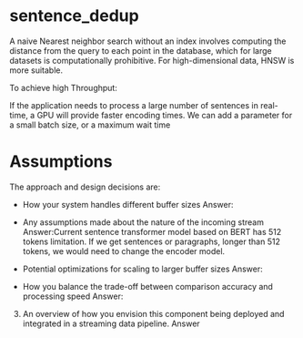 # sentence_dedup


A naive Nearest neighbor search without an index involves computing the  distance from the query to each point in the database, which for large datasets is 
computationally prohibitive. For high-dimensional data, HNSW is more suitable.



To achieve high Throughput:

If the application needs to process a large number of sentences in real-time, 
a GPU will provide faster encoding times. We can add a parameter for a small batch size, or a maximum wait time
 
# Assumptions

The approach and design decisions are: 

- How your system handles different buffer sizes
Answer:

- Any assumptions made about the nature of the incoming stream
Answer:Current sentence transformer model based on BERT has 512 tokens limitation. If we get sentences or paragraphs, longer than 512 tokens, we would need to change the encoder model.

- Potential optimizations for scaling to larger buffer sizes
Answer:

- How you balance the trade-off between comparison accuracy and processing speed
Answer:

3. An overview of how you envision this component being deployed and integrated in a
streaming data pipeline.
Answer

